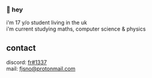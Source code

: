 ### 👋 hey
i'm 17 y/o student living in the uk </br>
i'm current studying maths, computer science & physics

## contact
discord: [fr#1337](https://discordapp.com/users/790731044038508574) </br>
mail: fjsno@protonmail.com
